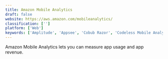```yaml
---
title: Amazon Mobile Analytics
draft: false 
website: https://aws.amazon.com/mobileanalytics/
classification: ['']
platform: ['Web']
keywords: ['Amplitude', 'Appsee', 'Cobub Razor', 'Codeless Mobile Analytics', 'ComScore', 'Countly', 'GameAnalytics', 'Google Analytics', 'Heap', 'Playground Analytics', 'Priori Data', 'Prodlytic', 'Repro', 'Roambi Analytics', 'Supermetrics for Google Data Studio', 'Upsight', 'Visual Studio App Center', 'appfigures', 'inapptics']
---
```

Amazon Mobile Analytics lets you can measure app usage and app revenue.
